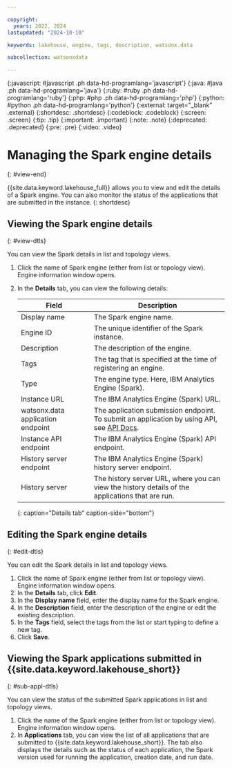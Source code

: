 ```yaml
---

copyright:
  years: 2022, 2024
lastupdated: "2024-10-10"

keywords: lakehouse, engine, tags, description, watsonx.data

subcollection: watsonxdata

---
```


{:javascript: #javascript .ph data-hd-programlang='javascript'}
{:java: #java .ph data-hd-programlang='java'}
{:ruby: #ruby .ph data-hd-programlang='ruby'}
{:php: #php .ph data-hd-programlang='php'}
{:python: #python .ph data-hd-programlang='python'}
{:external: target="_blank" .external}
{:shortdesc: .shortdesc}
{:codeblock: .codeblock}
{:screen: .screen}
{:tip: .tip}
{:important: .important}
{:note: .note}
{:deprecated: .deprecated}
{:pre: .pre}
{:video: .video}

# Managing the Spark engine details
{: #view-end}

{{site.data.keyword.lakehouse_full}} allows you to view and edit the details of a Spark engine. You can also monitor the status of the applications that are submitted in the instance.
{: shortdesc}

## Viewing the Spark engine details
{: #view-dtls}

You can view the Spark details in list and topology views.

1. Click the name of Spark engine (either from list or topology view). Engine information window opens.
2. In the **Details** tab, you can view the following details:


   | Field      | Description    |
   |--------------------------------|--------------------------------------------------------------------------------------------|
   | Display name   | The Spark engine name.  |
   | Engine ID | The unique identifier of the Spark instance.  |
   | Description   | The description of the engine. |
   | Tags | The tag that is specified at the time of registering an engine. |
   | Type | The engine type. Here, IBM Analytics Engine (Spark). |
   | Instance URL | The IBM Analytics Engine (Spark) URL.  |
   | watsonx.data application endpoint| The application submission endpoint. To submit an application by using API, see [API Docs](https://cloud.ibm.com/apidocs/watsonxdata-software).|
   | Instance API endpoint | The IBM Analytics Engine (Spark) API endpoint.|
   | History server endpoint| The IBM Analytics Engine (Spark) history server endpoint.|
   | History server | The history server URL, where you can view the history details of the applications that are run.|
   {: caption="Details tab" caption-side="bottom"}


## Editing the Spark engine details
{: #edit-dtls}


You can edit the Spark details in list and topology views.

1. Click the name of Spark engine (either from list or topology view). Engine information window opens.
2. In the **Details** tab, click **Edit**.
3. In the **Display name** field, enter the display name for the Spark engine.
3. In the **Description** field, enter the description of the engine or edit the existing description.
4. In the **Tags** field, select the tags from the list or start typing to define a new tag.
5. Click **Save**.

## Viewing the Spark applications submitted in {{site.data.keyword.lakehouse_short}}
{: #sub-appl-dtls}


You can view the status of the submitted Spark applications in list and topology views.

1. Click the name of the Spark engine (either from list or topology view). Engine information window opens.
2. In **Applications** tab, you can view the list of all applications that are submitted to {{site.data.keyword.lakehouse_short}}. The tab also displays the details such as the status of each application, the Spark version used for running the application, creation date, and run date.
